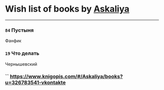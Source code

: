 # Wish list of books by [Askaliya](https://plus.google.com/u/0/108887983030919100717/)
---

### `84` Пустыня
Фанфик

### `19` Что делать
Чернышевский

### `` https://www.knigopis.com/#/Askaliya/books?u=326783541-vkontakte

